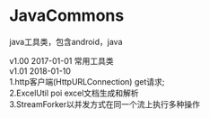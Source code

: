 # JavaCommons
java工具类，包含android，java

v1.00 2017-01-01 
常用工具类<br/>
v1.01 2018-01-10<br/> 
1.http客户端(HttpURLConnection) get请求;<br/>
2.ExcelUtil poi excel文档生成和解析<br/>
3.StreamForker以并发方式在同一个流上执行多种操作<br/>